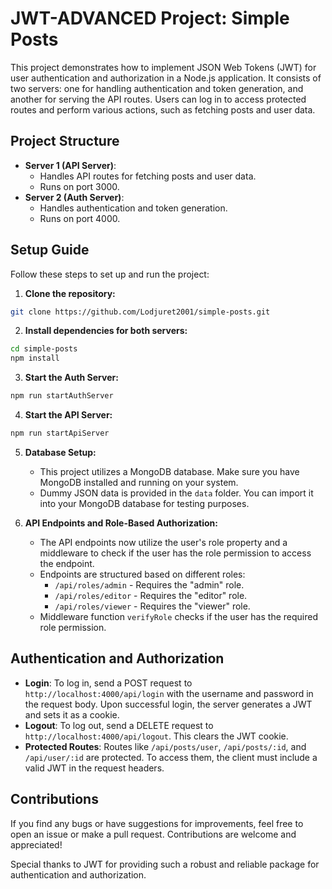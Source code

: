 # JWT-ADVANCED Project: Simple Posts

This project demonstrates how to implement JSON Web Tokens (JWT) for user authentication and authorization in a Node.js application. It consists of two servers: one for handling authentication and token generation, and another for serving the API routes. Users can log in to access protected routes and perform various actions, such as fetching posts and user data.

## Project Structure

- **Server 1 (API Server)**:
  - Handles API routes for fetching posts and user data.
  - Runs on port 3000.
- **Server 2 (Auth Server)**:
  - Handles authentication and token generation.
  - Runs on port 4000.

## Setup Guide

Follow these steps to set up and run the project:

1. **Clone the repository:**

```bash
git clone https://github.com/Lodjuret2001/simple-posts.git
```

2. **Install dependencies for both servers:**

```bash
cd simple-posts
npm install
```

3. **Start the Auth Server:**

```bash
npm run startAuthServer
```

4. **Start the API Server:**

```bash
npm run startApiServer
```

5. **Database Setup:**

   - This project utilizes a MongoDB database. Make sure you have MongoDB installed and running on your system.
   - Dummy JSON data is provided in the `data` folder. You can import it into your MongoDB database for testing purposes.

6. **API Endpoints and Role-Based Authorization:**

   - The API endpoints now utilize the user's role property and a middleware to check if the user has the role permission to access the endpoint.
   - Endpoints are structured based on different roles:
     - `/api/roles/admin` - Requires the "admin" role.
     - `/api/roles/editor` - Requires the "editor" role.
     - `/api/roles/viewer` - Requires the "viewer" role.
   - Middleware function `verifyRole` checks if the user has the required role permission.

## Authentication and Authorization

- **Login**: To log in, send a POST request to `http://localhost:4000/api/login` with the username and password in the request body. Upon successful login, the server generates a JWT and sets it as a cookie.
- **Logout**: To log out, send a DELETE request to `http://localhost:4000/api/logout`. This clears the JWT cookie.
- **Protected Routes**: Routes like `/api/posts/user`, `/api/posts/:id`, and `/api/user/:id` are protected. To access them, the client must include a valid JWT in the request headers.

## Contributions

If you find any bugs or have suggestions for improvements, feel free to open an issue or make a pull request. Contributions are welcome and appreciated!

Special thanks to JWT for providing such a robust and reliable package for authentication and authorization.